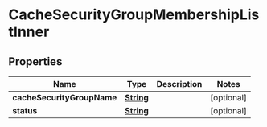

# CacheSecurityGroupMembershipListInner


## Properties

| Name | Type | Description | Notes |
|------------ | ------------- | ------------- | -------------|
|**cacheSecurityGroupName** | [**String**](String.md) |  |  [optional] |
|**status** | [**String**](String.md) |  |  [optional] |



